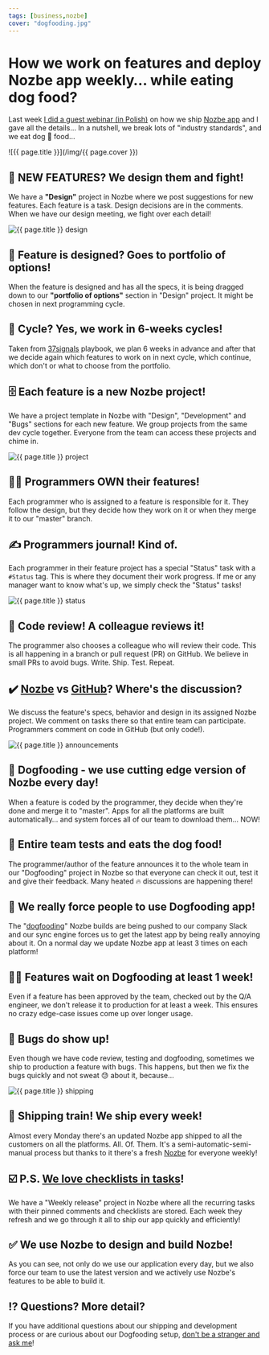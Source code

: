 ```yaml
---
tags: [business,nozbe]
cover: "dogfooding.jpg"
---
```


# How we work on features and deploy Nozbe app weekly… while eating dog food?

Last week [I did a guest webinar (in Polish)](/pl/project-makers/) on how we ship [Nozbe app][n] and I gave all the details… In a nutshell, we break lots of "industry standards", and we eat dog 🐶 food…
<!--More-->

![{{ page.title }}](/img/{{ page.cover }})
## 🎉 NEW FEATURES? We design them and fight!

We have a **"Design"** project in Nozbe where we post suggestions for new features. Each feature is a task. Design decisions are in the comments. When we have our design meeting, we fight over each detail!

![{{ page.title }} design](/img/dogfooding-design.jpg)

## 🧐 Feature is designed? Goes to portfolio of options!

When the feature is designed and has all the specs, it is being dragged down to our **"portfolio of options"** section in "Design" project. It might be chosen in next programming cycle.

## 🔁 Cycle? Yes, we work in 6-weeks cycles!

Taken from [37signals](https://basecamp.com/handbook/09-how-we-work) playbook, we plan 6 weeks in advance and after that we decide again which features to work on in next cycle, which continue, which don't or what to choose from the portfolio.

## 🗄️ Each feature is a new Nozbe project!

We have a project template in Nozbe with "Design", "Development" and "Bugs" sections for each new feature. We group projects from the same dev cycle together. Everyone from the team can access these projects and chime in.

![{{ page.title }} project](/img/dogfooding-project.jpg)

## 🧑‍🎨 Programmers OWN their features!

Each programmer who is assigned to a feature is responsible for it. They follow the design, but they decide how they work on it or when they merge it to our "master" branch.

## ✍️ Programmers journal! Kind of.

Each programmer in their feature project has a special "Status" task with a `#Status` tag. This is where they document their work progress. If me or any manager want to know what's up, we simply check the "Status" tasks!

![{{ page.title }} status](/img/dogfooding-status.jpg)

## 🤝 Code review! A colleague reviews it!

The programmer also chooses a colleague who will review their code. This is all happening in a branch or pull request (PR) on GitHub. We believe in small PRs to avoid bugs. Write. Ship. Test. Repeat.

## ✔️ [Nozbe][n] vs [GitHub](https://github.com/Nozbe)? Where's the discussion?

We discuss the feature's specs, behavior and design in its assigned Nozbe project. We comment on tasks there so that entire team can participate. Programmers comment on code in GitHub (but only code!).

![{{ page.title }} announcements](/img/dogfooding-announcements.jpg)

## 🐶 Dogfooding - we use cutting edge version of Nozbe every day!

When a feature is coded by the programmer, they decide when they're done and merge it to "master". Apps for all the platforms are built automatically… and system forces all of our team to download them… NOW!

## 📢 Entire team tests and eats the dog food!

The programmer/author of the feature announces it to the whole team in our "Dogfooding" project in Nozbe so that everyone can check it out, test it and give their feedback. Many heated 🔥 discussions are happening there!

## 🫵 We really force people to use Dogfooding app!

The "[dogfooding](https://en.wikipedia.org/wiki/Eating_your_own_dog_food)" Nozbe builds are being pushed to our company Slack and our sync engine forces us to get the latest app by being really annoying about it. On a normal day we update Nozbe app at least 3 times on each platform!

## 🧘‍♀️ Features wait on Dogfooding at least 1 week!

Even if a feature has been approved by the team, checked out by the Q/A engineer, we don't release it to production for at least a week. This ensures no crazy edge-case issues come up over longer usage.

## 🐞 Bugs do show up!

Even though we have code review, testing and dogfooding, sometimes we ship to production a feature with bugs. This happens, but then we fix the bugs quickly and not sweat 😓 about it, because…

![{{ page.title }} shipping](/img/dogfooding-shipping.jpg)

## 🚂 Shipping train! We ship every week!

Almost every Monday there's an updated Nozbe app shipped to all the customers on all the platforms. All. Of. Them. It's a semi-automatic-semi-manual process but thanks to it there's a fresh [Nozbe][n] for everyone weekly!

## ☑️ P.S. [We love checklists in tasks](https://nozbe.com/tasks?c=michaelteam)!

We have a "Weekly release" project in Nozbe where all the recurring tasks with their pinned comments and checklists are stored. Each week they refresh and we go through it all to ship our app quickly and efficiently!

## ✅ We use Nozbe to design and build Nozbe!

As you can see, not only do we use our application every day, but we also force our team to use the latest version and we actively use Nozbe's features to be able to build it.

## ⁉️ Questions? More detail?

If you have additional questions about our shipping and development process or are curious about our Dogfooding setup, [don't be a stranger and ask me](/contact)!




[n]: https://michael.gratis/nozbe
[np]: https://michael.gratis/nozbepersonal